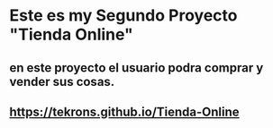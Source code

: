# Este es my Segundo Proyecto "Tienda Online"

## en este proyecto el usuario podra comprar y vender sus cosas.

## https://tekrons.github.io/Tienda-Online
